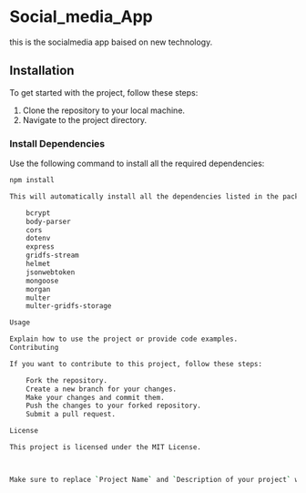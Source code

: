 # Social_media_App

this is the socialmedia app baised on new technology.

## Installation

To get started with the project, follow these steps:

1. Clone the repository to your local machine.
2. Navigate to the project directory.

### Install Dependencies

Use the following command to install all the required dependencies:

```bash
npm install

This will automatically install all the dependencies listed in the package.json file, including:

    bcrypt
    body-parser
    cors
    dotenv
    express
    gridfs-stream
    helmet
    jsonwebtoken
    mongoose
    morgan
    multer
    multer-gridfs-storage

Usage

Explain how to use the project or provide code examples.
Contributing

If you want to contribute to this project, follow these steps:

    Fork the repository.
    Create a new branch for your changes.
    Make your changes and commit them.
    Push the changes to your forked repository.
    Submit a pull request.

License

This project is licensed under the MIT License.



Make sure to replace `Project Name` and `Description of your project` with the actual name and description of your project. Also, consider adding more information about your project, its purpose, and how to use it effectively in the `Usage` section. The `Contributing` section provides guidelines for others who want to contribute to your project. Finally, ensure to include the `LICENSE` file in your repository if you choose a specific license for your project.
